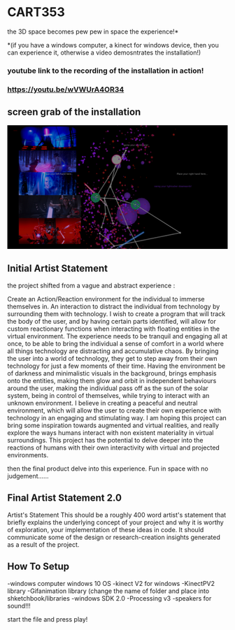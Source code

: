 # CART353

the 3D space becomes pew pew in space the experience!*

*(if you have a windows computer, a kinect for windows device, then you can experience it, otherwise a video demosntrates the installation!)

### youtube link to the recording of the installation in action!
### https://youtu.be/wVWUrA4OR34


## screen grab of the installation

![alt text](https://github.com/WonderPotato/CART353/blob/master/Final%20Prototype/Code/capturetake1.PNG "take1")



## Initial Artist Statement

the project shifted from a vague and abstract experience :

Create an Action/Reaction environment for the individual to immerse themselves in. An interaction to distract the individual from technology by surrounding them with technology. I wish to create a program that will track the body of the user, and by having certain parts identified, will allow for custom reactionary functions when interacting with floating entities in the virtual environment. The experience needs to be tranquil and engaging all at once, to be able to bring the individual a sense of comfort in a world where all things technology are distracting and accumulative chaos. By bringing the user into a world of technology, they get to step away from their own technology for just a few moments of their time. Having the environment be of darkness and minimalistic visuals in the background, brings emphasis onto the entities, making them glow and orbit in independent behaviours around the user, making the individual pass off as the sun of the solar system, being in control of themselves, while trying to interact with an unknown environment. I believe in creating a peaceful and neutral environment, which will allow the user to create their own experience with technology in an engaging and stimulating way. I am hoping this project can bring some inspiration towards augmented and virtual realities, and really explore the ways humans interact with non existent materiality in virtual surroundings. This project has the potential to delve deeper into the reactions of humans with their own interactivity with virtual and projected environments.

then the final product delve into this experience. Fun in space with no judgement......

## Final Artist Statement 2.0

Artist's Statement
This should be a roughly 400 word artist's statement that briefly explains the underlying concept of your project and why it is worthy of exploration, your implementation of these ideas in code. It should communicate some of the design or research-creation insights generated as a result of the project.



## How To Setup

-windows computer windows 10 OS
-kinect V2 for windows
-KinectPV2 library 
-Gifanimation library (change the name of folder and place into shketchbook/libraries
-windows SDK 2.0
-Processing v3
-speakers for sound!!!


start the file and press play!
